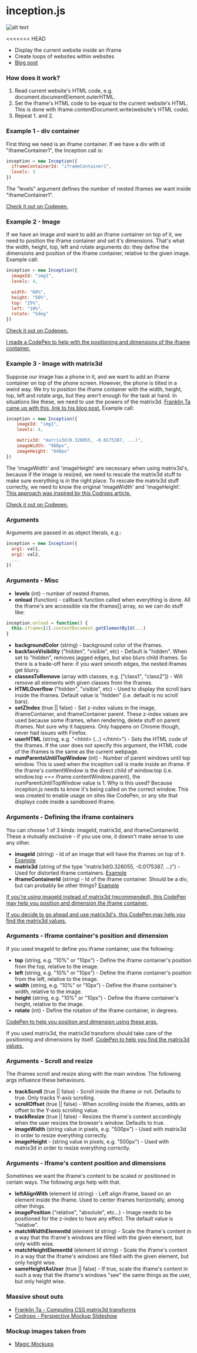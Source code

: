 # __inception.js__


![alt text](http://i64.tinypic.com/23v01gn.jpg "inception.js")

<<<<<<< HEAD
* Display the current website inside an iframe
* Create loops of websites within websites
* [Blog post](https://jongomez.github.io/post/inceptionjs/)

### How does it work?

1. Read current website's HTML code, e.g. document.documentElement.outerHTML.
2. Set the iframe's HTML code to be equal to the current website's HTML. This is done with iframe.contentDocument.write(website's HTML code).
3. Repeat 1. and 2.

### Example 1 - div container
First thing we need is an iframe container. If we have a div with id "iframeContainer1", the Inception call is:

```javascript
inception = new Inception({
  iframeContainerId: "iframeContainer1", 
  levels: 3
})
```

The "levels" argument defines the number of nested iframes we want inside "iframeContainer1".

[Check it out on Codepen.](https://codepen.io/jonGomez/full/xROgqO/)

### Example 2 - Image

If we have an image and want to add an iframe container on top of it, we need to position the iframe container and set it's dimensions. That's what the width, height, top, left and rotate arguments do: they define the dimensions and position of the iframe container, relative to the given image. Example call:

```javascript
inception = new Inception({
  imageId: "img1", 
  levels: 4, 

  width: "60%",
  height: "56%",
  top: "25%",
  left: "10%",
  rotate: "5deg"
})
```
[Check it out on Codepen.](https://codepen.io/jonGomez/full/xRgRQa)

[I made a CodePen to help with the positioning and dimensions of the iframe container.](http://codepen.io/jonGomez/full/YGOdPE/)

### Example 3 - Image with matrix3d

Suppose our image has a phone in it, and we want to add an iframe container on top of the phone screen. However, the phone is tilted in a weird way. We try to position the iframe container with the width, height, top, left and rotate args, but they aren't enough for the task at hand. In situations like these, we need to use the powers of the matrix3d. [Franklin Ta came up with this, link to his blog post.](http://franklinta.com/2014/09/08/computing-css-matrix3d-transforms/) Example call:

```javascript
inception = new Inception({
    imageId: "img1", 
    levels: 4, 

    matrix3d: "matrix3d(0.326055, -0.0175387, ...)",
    imageWidth: "960px",
    imageHeight: "640px"
})
```
The 'imageWidth' and 'imageHeight' are necessary when using matrix3d's, because if the image is resized, we need to rescale the matrix3d stuff to make sure everything is in the right place. To rescale the matrix3d stuff correctly, we need to know the original 'imageWidth' and 'imageHeight'. [This approach was inspired by this Codrops article.](http://tympanus.net/codrops/2014/11/21/perspective-mockup-slideshow/)

[Check it out on Codepen.](https://codepen.io/jonGomez/full/WoRRep/)

### Arguments

Arguments are passed in as object literals, e.g.:

```javascript
inception = new Inception({
  arg1: val1,
  arg2: val2,
  ...
})
```

### Arguments - Misc

* __levels__ (int) - number of nested iframes.
* __onload__ (function) - callback function called when everything is done. All the iframe's are accessible via the iframes[] array, so we can do stuff like: 

```javascript
inception.onload = function() {
  this.iframes[2].contentDocument.getElementById(...)
}
```

* __backgroundColor__ (string) - background color of the iframes.
* __backfaceVisibility__ ("hidden", "visible", etc) - Default is "hidden". When set to "hidden", removes jagged edges, but also blurs child iframes. So there is a trade-off here: if you want smooth edges, the nested iframes get blurry. 
* __classesToRemove__ (array with classes, e.g. ["class1", "class2"]) - Will remove all elements with given classes from the iframes.
* __HTMLOverflow__ ("hidden", "visible", etc) - Used to display the scroll bars inside the iframes. Default value is "hidden" (i.e. default is no scroll bars).
* __setZIndex__ (true || false) - Set z-index values in the image, iframeContainer, and iframeContainer parent. These z-index values are used because some iframes, when rendering, delete stuff on parent iframes. Not sure why it happens. Only happens on Chrome though, never had issues with Firefox.
* __userHTML__ (string, e.g. "\<html> (...) \</html>") - Sets the HTML code of the iframes. If the user does not specify this argument, the HTML code of the iframes is the same as the current webpage.
* __numParentsUntilTopWindow__ (int) - Number of parent windows until top window. This is used when the inception call is made inside an iframe. If the iframe's contentWindow is the direct child of window.top (i.e. window.top === iframe.contentWindow.parent), the numParentUntilTopWindow value is 1. Why is this used? Because inception.js needs to know it's being called on the correct window. This was created to enable usage on sites like CodePen, or any site that displays code inside a sandboxed iframe.

### Arguments - Defining the iframe containers

You can choose 1 of 3 kinds: imageId, matrix3d, and iframeContainerId. These a mutually exclusive - if you use one, it doesn't make sense to use any other.

* __imageId__ (string) - Id of an image that will have the iframes on top of it. [Example](https://codepen.io/jonGomez/full/xRgRQa)
* __matrix3d__ (string of the type "matrix3d(0.326055, -0.0175387, ...)") - Used for distorted iframe containers. [Example](https://codepen.io/jonGomez/full/WoRRep/)
* __iframeContainerId__ (string) - Id of the iframe container. Should be a div, but can probably be other things? [Example](https://codepen.io/jonGomez/full/xROgqO/)

[If you're using imageId instead of matrix3d (recommended), this CodePen may help you position and dimension the iframe container.](http://codepen.io/jonGomez/full/YGOdPE/)

[If you decide to go ahead and use matrix3d's, this CodePen may help you find the matrix3d values.](http://codepen.io/jonGomez/full/yaRgjG)

### Arguments - Iframe container's position and dimension

If you used imageId to define you iframe container, use the following:

* __top__ (string, e.g. "10%" or "10px") - Define the iframe container's position from the top, relative to the image.
* __left__ (string, e.g. "10%" or "10px") - Define the iframe container's position from the left, relative to the image.
* __width__ (string, e.g. "10%" or "10px") - Define the iframe container's width, relative to the image.
* __height__ (string, e.g. "10%" or "10px") - Define the iframe container's height, relative to the image.
* __rotate__ (int) - Define the rotation of the iframe container, in degrees.

[CodePen to help you position and dimension using these args.](http://codepen.io/jonGomez/full/YGOdPE/)

If you used matrix3d, the matrix3d transform should take care of the positioning and dimensions by itself. [CodePen to help you find the matrix3d values.](http://codepen.io/jonGomez/full/yaRgjG)

### Arguments - Scroll and resize

The iframes scroll and resize along with the main window. The following args influence these behaviours.

* __trackScroll__ (true || false) - Scroll inside the iframe or not. Defaults to true. Only tracks Y-axis scrolling.
* __scrollOffset__ (true || false) - When scrolling inside the iframes, adds an offset to the Y-axis scrolling value.
* __trackResize__ (true || false) - Resizes the iframe's content accordingly when the user resizes the browser's window. Defaults to true.
* __imageWidth__ (string value in pixels, e.g. "500px") - Used with matrix3d in order to resize everything correctly.
* __imageHeight__ - (string value in pixels, e.g. "500px") - Used with matrix3d in order to resize everything correctly.

### Arguments - Iframe's content position and dimensions

Sometimes we want the iframe's content to be scaled or positioned in certain ways. The following args help with that.

* __leftAlignWith__ (element Id string) - Left align iframe, based on an element inside the iframe. Used to center iframes horizontally, among other things.
* __imagePosition__ ("relative", "absolute", etc...) - Image needs to be positioned for the z-index to have any effect. The default value is "relative".
* __matchWidthElementId__ (element Id string) - Scale the iframe's content in a way that the iframe's windows are filled with the given element, but only width wise. 
* __matchHeightElementId__ (element Id string) - Scale the iframe's content in a way that the iframe's windows are filled with the given element, but only height wise. 
* __sameHeightAsUser__ (true || false) - If true, scale the iframe's content in such a way that the iframe's windows "see" the same things as the user, but only height wise. 

### Massive shout outs
* [Franklin Ta - Computing CSS matrix3d transforms](http://franklinta.com/2014/09/08/computing-css-matrix3d-transforms/)
* [Codrops - Perspective Mockup Slideshow](http://tympanus.net/codrops/2014/11/21/perspective-mockup-slideshow/)

### Mockup images taken from
* [Magic Mockups](http://magicmockups.com/)
